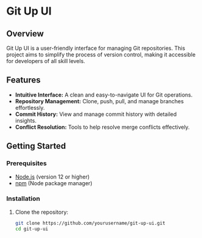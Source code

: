 # Git Up UI

## Overview

Git Up UI is a user-friendly interface for managing Git repositories. This project aims to simplify the process of version control, making it accessible for developers of all skill levels.

## Features

- **Intuitive Interface:** A clean and easy-to-navigate UI for Git operations.
- **Repository Management:** Clone, push, pull, and manage branches effortlessly.
- **Commit History:** View and manage commit history with detailed insights.
- **Conflict Resolution:** Tools to help resolve merge conflicts effectively.

## Getting Started

### Prerequisites

- [Node.js](https://nodejs.org/) (version 12 or higher)
- [npm](https://www.npmjs.com/) (Node package manager)

### Installation

1. Clone the repository:
   ```bash
   git clone https://github.com/yourusername/git-up-ui.git
   cd git-up-ui
